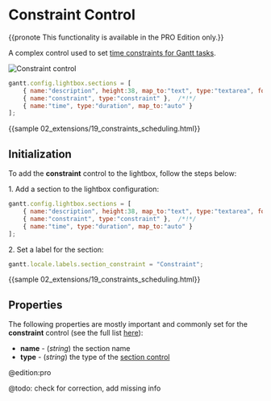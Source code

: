 Constraint Control
====================

{{pronote This functionality is available in the PRO Edition only.}}

A complex control used to set [time constraints for Gantt tasks](desktop/auto_scheduling.md#tasksconstraints).

![Constraint control](desktop/constraint_control.png)

~~~js
gantt.config.lightbox.sections = [
    { name:"description", height:38, map_to:"text", type:"textarea", focus:true},
    { name:"constraint", type:"constraint" },  /*!*/
    { name:"time", type:"duration", map_to:"auto" }
];
~~~

{{sample 02_extensions/19_constraints_scheduling.html}}

Initialization
------------

To add the **constraint** control to the lightbox, follow the steps below:

1\. Add a section to the lightbox configuration:

~~~js
gantt.config.lightbox.sections = [
    { name:"description", height:38, map_to:"text", type:"textarea", focus:true},
    { name:"constraint", type:"constraint" },  /*!*/
    { name:"time", type:"duration", map_to:"auto" }
];
~~~

2\. Set a label for the section:

~~~js
gantt.locale.labels.section_constraint = "Constraint";
~~~

{{sample 02_extensions/19_constraints_scheduling.html}}

Properties
------------------------

The following properties are mostly important and commonly set for the **constraint** control (see the full list [here](api/gantt_lightbox_config.md)):

- **name** - (*string*) the section name 
- **type** - (*string*) the type of the [section control](desktop/default_edit_form.md#lightboxcontrols)


@edition:pro

@todo: check for correction, add missing info